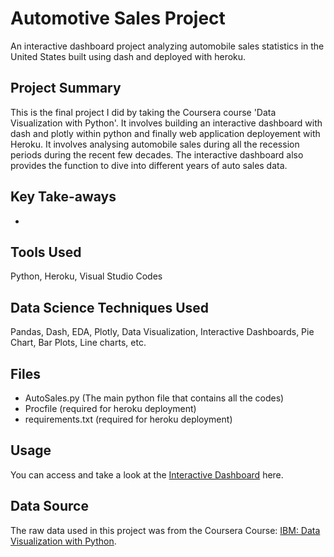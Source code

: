 # **Automotive Sales Project**

An interactive dashboard project analyzing automobile sales statistics in the United States built using dash and deployed with heroku.

## Project Summary
This is the final project I did by taking the Coursera course 'Data Visualization with Python'. It involves building an interactive dashboard with dash and plotly within python and finally web application deployement with Heroku. It involves analysing automobile sales during all the recession periods during the recent few decades. The interactive dashboard also provides the function to dive into different years of auto sales data.

## Key Take-aways
- 
## Tools Used
Python, Heroku, Visual Studio Codes

## Data Science Techniques Used
Pandas, Dash, EDA, Plotly, Data Visualization, Interactive Dashboards, Pie Chart, Bar Plots, Line charts, etc.

## Files
- AutoSales.py (The main python file that contains all the codes)
- Procfile (required for heroku deployment)
- requirements.txt (required for heroku deployment)

## Usage
You can access and take a look at the [Interactive Dashboard](https://ericmei-8ba0c44a53c3.herokuapp.com) here.

## Data Source
The raw data used in this project was from the Coursera Course: [IBM: Data Visualization with Python](https://cf-courses-data.s3.us.cloud-object-storage.appdomain.cloud/IBMDeveloperSkillsNetwork-DV0101EN-SkillsNetwork/Data%20Files/historical_automobile_sales.csv).


